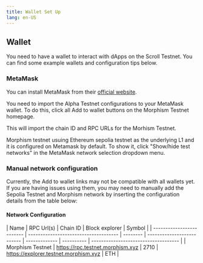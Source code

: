 ```yaml
---
title: Wallet Set Up
lang: en-US
---
```


## Wallet

You need to have a wallet to interact with dApps on the Scroll Testnet. You can find some example wallets and configuration tips below.

### MetaMask
You can install MetaMask from their [official website](https://metamask.io/download/).

You need to import the Alpha Testnet configurations to your MetaMask wallet. To do this, click all Add to wallet buttons on the Morphism Testnet homepage. 

This will import the chain ID and RPC URLs for the Morhism Testnet. 

Morphism testnet usuing Ethereum sepolia testnet as the underlying L1 and it is configured on Metamask by default. To show it, click "Show/hide test networks" in the MetaMask network selection dropdown menu.


### Manual network configuration

Currently, the Add to wallet links may not be compatible with all wallets yet. If you are having issues using them, you may need to manually add the Sepolia Testnet and Morphism network by inserting the configuration details from the table below:


#### Network Configuration


| Name                      | RPC Url(s)                            | Chain ID | Block explorer             | Symbol |
| ------------------------- | ------------------------------------- | -------- | -------------------------- | ------------- | ---------- | ------------------------------------ |
| Morphism Testnet             | https://rpc.testnet.morphism.xyz        | 2710    | https://explorer.testnet.morphism.xyz      | ETH      |




